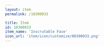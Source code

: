 ```yaml
---
layout: item
permalink: /10300033

title: Item
id: 10300033
item_name: 'Inscrutable Face'
icon_url: 'item/icon/customize/00300033.png'
---
```

